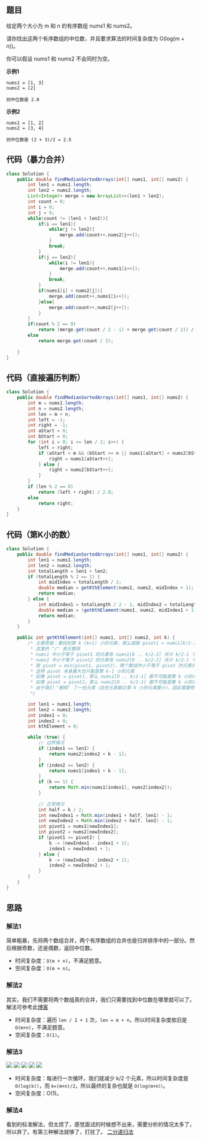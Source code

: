 ## 题目
给定两个大小为 m 和 n 的有序数组 nums1 和 nums2。

请你找出这两个有序数组的中位数，并且要求算法的时间复杂度为 O(log(m + n))。

你可以假设 nums1 和 nums2 不会同时为空。

**示例1**
```
nums1 = [1, 3]
nums2 = [2]

则中位数是 2.0
```

**示例2**
```
nums1 = [1, 2]
nums2 = [3, 4]

则中位数是 (2 + 3)/2 = 2.5
```

## 代码（暴力合并）
```JAVA
class Solution {
    public double findMedianSortedArrays(int[] nums1, int[] nums2) {
        int len1 = nums1.length;
        int len2 = nums2.length;
        List<Integer> merge = new ArrayList<>(len1 + len2);
        int count = 0;
        int i = 0;
        int j = 0;
        while(count != (len1 + len2)){
            if(i == len1){
                while(j != len2){
                    merge.add(count++,nums2[j++]);
                }
                break;
            }
            if(j == len2){
                while(i != len1){
                    merge.add(count++,nums1[i++]);
                }
                break;
            }
            if(nums1[i] < nums2[j]){
                merge.add(count++,nums1[i++]);
            }else{
                merge.add(count++,nums2[j++]);
            }
        }
        if(count % 2 == 0)
            return (merge.get(count / 2 - 1) + merge.get(count / 2)) / 2.0;
        else
            return merge.get(count / 2);
        
    }
}
```

## 代码（直接遍历判断）
```JAVA
class Solution {
    public double findMedianSortedArrays(int[] nums1, int[] nums2) {
        int m = nums1.length;
        int n = nums2.length;
        int len = m + n;
        int left = -1; 
        int right = -1;
        int aStart = 0; 
        int bStart = 0;
        for (int i = 0; i <= len / 2; i++) {
            left = right;
            if (aStart < m && (bStart >= n || nums1[aStart] < nums2[bStart])) {
                right = nums1[aStart++];
            } else {
                right = nums2[bStart++];
            }
        }
        if (len % 2 == 0)
            return (left + right) / 2.0;
        else
            return right;
    }
}
```

## 代码（第K小的数）
```JAVA
class Solution {
    public double findMedianSortedArrays(int[] nums1, int[] nums2) {
        int len1 = nums1.length; 
        int len2 = nums2.length;
        int totalLength = len1 + len2;
        if (totalLength % 2 == 1) {
            int midIndex = totalLength / 2;
            double median = getKthElement(nums1, nums2, midIndex + 1);
            return median;
        } else {
            int midIndex1 = totalLength / 2 - 1, midIndex2 = totalLength / 2;
            double median = (getKthElement(nums1, nums2, midIndex1 + 1) + getKthElement(nums1, nums2, midIndex2 + 1)) / 2.0;
            return median;
        }
    }

    public int getKthElement(int[] nums1, int[] nums2, int k) {
        /* 主要思路：要找到第 k (k>1) 小的元素，那么就取 pivot1 = nums1[k/2-1] 和 pivot2 = nums2[k/2-1] 进行比较
         * 这里的 "/" 表示整除
         * nums1 中小于等于 pivot1 的元素有 nums1[0 .. k/2-2] 共计 k/2-1 个
         * nums2 中小于等于 pivot2 的元素有 nums2[0 .. k/2-2] 共计 k/2-1 个
         * 取 pivot = min(pivot1, pivot2)，两个数组中小于等于 pivot 的元素共计不会超过 (k/2-1) + (k/2-1) <= k-2 个
         * 这样 pivot 本身最大也只能是第 k-1 小的元素
         * 如果 pivot = pivot1，那么 nums1[0 .. k/2-1] 都不可能是第 k 小的元素。把这些元素全部 "删除"，剩下的作为新的 nums1 数组
         * 如果 pivot = pivot2，那么 nums2[0 .. k/2-1] 都不可能是第 k 小的元素。把这些元素全部 "删除"，剩下的作为新的 nums2 数组
         * 由于我们 "删除" 了一些元素（这些元素都比第 k 小的元素要小），因此需要修改 k 的值，减去删除的数的个数
         */

        int len1 = nums1.length; 
        int len2 = nums2.length;
        int index1 = 0; 
        int index2 = 0;
        int kthElement = 0;

        while (true) {
            // 边界情况
            if (index1 == len1) {
                return nums2[index2 + k - 1];
            }
            if (index2 == len2) {
                return nums1[index1 + k - 1];
            }
            if (k == 1) {
                return Math.min(nums1[index1], nums2[index2]);
            }
            
            // 正常情况
            int half = k / 2;
            int newIndex1 = Math.min(index1 + half, len1) - 1;
            int newIndex2 = Math.min(index2 + half, len2) - 1;
            int pivot1 = nums1[newIndex1];
            int pivot2 = nums2[newIndex2];
            if (pivot1 <= pivot2) {
                k -= (newIndex1 - index1 + 1);
                index1 = newIndex1 + 1;
            } else {
                k -= (newIndex2 - index2 + 1);
                index2 = newIndex2 + 1;
            }
        }
    }
}

```

## 思路

###  解法1

简单粗暴，先将两个数组合并，两个有序数组的合并也是归并排序中的一部分。然后根据奇数，还是偶数，返回中位数。

* 时间复杂度：`O(m + n)`，不满足题意。
* 空间复杂度：`O(m + n)`。

###  解法2

其实，我们不需要将两个数组真的合并，我们只需要找到中位数在哪里就可以了。解法可参考此[博客](https://leetcode-cn.com/problems/median-of-two-sorted-arrays/solution/xiang-xi-tong-su-de-si-lu-fen-xi-duo-jie-fa-by-w-2/)

* 时间复杂度：遍历 `len / 2 + 1` 次，`len = m + n`，所以时间复杂度依旧是 `O(m+n)`，不满足题意。
* 空间复杂度：`O(1)`。

###  解法3

![](static/4_1.png)
![](static/4_2.png)
![](static/4_3.png)
![](static/4_4.png)
![](static/4_5.png)

* 时间复杂度：每进行一次循环，我们就减少 k/2 个元素，所以时间复杂度是 `O(log(k))`，而 `k=(m+n)/2`，所以最终的复杂也就是 `O(log(m+n））`。
* 空间复杂度：O(1)。

### 解法4

看到的标准解法，但太烦了，感觉面试的时候想不出来，需要分析的情况太多了，所以弃了。有第三种解法就够了，打扰了。
[二分递归法](https://leetcode-cn.com/problems/median-of-two-sorted-arrays/solution/xun-zhao-liang-ge-you-xu-shu-zu-de-zhong-wei-s-114/)